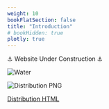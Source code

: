 ```yaml
---
weight: 10
bookFlatSection: false
title: "Introduction"
# bookHidden: true
plotly: true
---
```


⚓ Website Under Construction ⚓

<!-- {{< load-plotly >}} -->
<!-- {{< plotly json="/plotly/test.json" height="400px" >}} -->

<!-- {{< plotly json="/plotly/diffusion_en.json" height="400px" >}} -->

<!-- ![Distribution PNG](/images/diogenes.jpg)

![D2 PNG](/images/d2.jpg) -->

![Water](/images/w.jpg)

![Distribution PNG](/images/univ-transparent.png)

[Distribution HTML](./distribution.html)